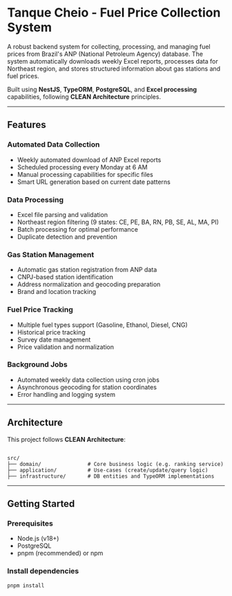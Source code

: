 # Tanque Cheio - Fuel Price Collection System

A robust backend system for collecting, processing, and managing fuel prices from Brazil's ANP (National Petroleum Agency) database. The system automatically downloads weekly Excel reports, processes data for Northeast region, and stores structured information about gas stations and fuel prices.

Built using **NestJS**, **TypeORM**, **PostgreSQL**, and **Excel processing** capabilities, following **CLEAN Architecture** principles.

---

## Features

### Automated Data Collection
- Weekly automated download of ANP Excel reports
- Scheduled processing every Monday at 6 AM
- Manual processing capabilities for specific files
- Smart URL generation based on current date patterns

### Data Processing
- Excel file parsing and validation
- Northeast region filtering (9 states: CE, PE, BA, RN, PB, SE, AL, MA, PI)
- Batch processing for optimal performance
- Duplicate detection and prevention

### Gas Station Management
- Automatic gas station registration from ANP data
- CNPJ-based station identification
- Address normalization and geocoding preparation
- Brand and location tracking

### Fuel Price Tracking
- Multiple fuel types support (Gasoline, Ethanol, Diesel, CNG)
- Historical price tracking
- Survey date management
- Price validation and normalization

### Background Jobs
- Automated weekly data collection using cron jobs
- Asynchronous geocoding for station coordinates
- Error handling and logging system

---

## Architecture

This project follows **CLEAN Architecture**:

```

src/
├── domain/               # Core business logic (e.g. ranking service)
├── application/          # Use-cases (create/update/query logic)
├── infrastructure/       # DB entities and TypeORM implementations

```

---

## Getting Started

### Prerequisites

- Node.js (v18+)
- PostgreSQL
- pnpm (recommended) or npm

### Install dependencies

```bash
pnpm install
```

